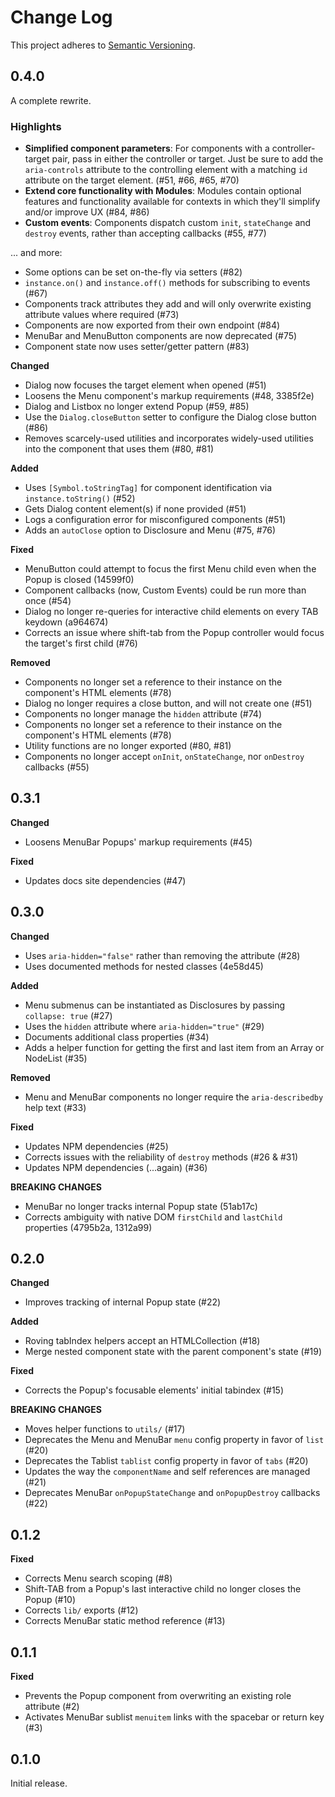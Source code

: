 # Change Log
This project adheres to [Semantic Versioning](http://semver.org/).

## 0.4.0

A complete rewrite.

### Highlights

* **Simplified component parameters**: For components with a controller-target pair, pass in either the controller or target. Just be sure to add the `aria-controls` attribute to the controlling element with a matching `id` attribute on the target element. (#51, #66, #65, #70)
* **Extend core functionality with Modules**: Modules contain optional features and functionality available for contexts in which they'll simplify and/or improve UX (#84, #86)
* **Custom events**: Components dispatch custom `init`, `stateChange` and `destroy` events, rather than accepting callbacks (#55, #77)

... and more:

- Some options can be set on-the-fly via setters (#82)
- `instance.on()` and `instance.off()` methods for subscribing to events (#67)
- Components track attributes they add and will only overwrite existing attribute values where required (#73)
- Components are now exported from their own endpoint (#84)
- MenuBar and MenuButton components are now deprecated (#75)
- Component state now uses setter/getter pattern (#83)

**Changed**

- Dialog now focuses the target element when opened (#51)
- Loosens the Menu component's markup requirements (#48, 3385f2e)
- Dialog and Listbox no longer extend Popup (#59, #85)
- Use the `Dialog.closeButton` setter to configure the Dialog close button (#86)
- Removes scarcely-used utilities and incorporates widely-used utilities into the component that uses them (#80, #81)

**Added**

- Uses `[Symbol.toStringTag]` for component identification via `instance.toString()` (#52)
- Gets Dialog content element(s) if none provided (#51)
- Logs a configuration error for misconfigured components (#51)
- Adds an `autoClose` option to Disclosure and Menu (#75, #76)

**Fixed**

- MenuButton could attempt to focus the first Menu child even when the Popup is closed (14599f0)
- Component callbacks (now, Custom Events) could be run more than once (#54)
- Dialog no longer re-queries for interactive child elements on every TAB keydown (a964674)
- Corrects an issue where shift-tab from the Popup controller would focus the target's first child (#76)

**Removed**

- Components no longer set a reference to their instance on the component's HTML elements (#78)
- Dialog no longer requires a close button, and will not create one (#51)
- Components no longer manage the `hidden` attribute (#74)
- Components no longer set a reference to their instance on the component's HTML elements (#78)
- Utility functions are no longer exported (#80, #81)
- Components no longer accept `onInit`, `onStateChange`, nor `onDestroy` callbacks (#55)

## 0.3.1

**Changed**

- Loosens MenuBar Popups' markup requirements (#45)

**Fixed**

- Updates docs site dependencies (#47)

## 0.3.0

**Changed**

- Uses `aria-hidden="false"` rather than removing the attribute (#28)
- Uses documented methods for nested classes (4e58d45)

**Added**

- Menu submenus can be instantiated as Disclosures by passing `collapse: true` (#27)
- Uses the `hidden` attribute where `aria-hidden="true"` (#29)
- Documents additional class properties (#34)
- Adds a helper function for getting the first and last item from an Array or NodeList (#35)

**Removed**

- Menu and MenuBar components no longer require the `aria-describedby` help text (#33)

**Fixed**

- Updates NPM dependencies (#25)
- Corrects issues with the reliability of `destroy` methods (#26 & #31)
- Updates NPM dependencies (...again) (#36)

**BREAKING CHANGES**

- MenuBar no longer tracks internal Popup state (51ab17c)
- Corrects ambiguity with native DOM `firstChild` and `lastChild` properties (4795b2a, 1312a99)

## 0.2.0

**Changed**

- Improves tracking of internal Popup state (#22)

**Added**

- Roving tabIndex helpers accept an HTMLCollection (#18)
- Merge nested component state with the parent component's state (#19)

**Fixed**

- Corrects the Popup's focusable elements' initial tabindex (#15)

**BREAKING CHANGES**

- Moves helper functions to `utils/` (#17)
- Deprecates the Menu and MenuBar `menu` config property in favor of `list` (#20)
- Deprecates the Tablist `tablist` config property in favor of `tabs` (#20)
- Updates the way the `componentName` and self references are managed (#21)
- Deprecates MenuBar `onPopupStateChange` and `onPopupDestroy` callbacks (#22)

## 0.1.2

**Fixed**

- Corrects Menu search scoping (#8)
- Shift-TAB from a Popup's last interactive child no longer closes the Popup (#10)
- Corrects `lib/` exports (#12)
- Corrects MenuBar static method reference (#13)

## 0.1.1

**Fixed**

- Prevents the Popup component from overwriting an existing role attribute (#2)
- Activates MenuBar sublist `menuitem` links with the spacebar or return key (#3)

## 0.1.0

Initial release.
